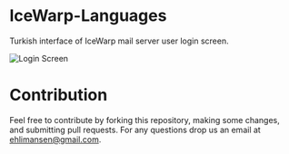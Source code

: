 # IceWarp-Languages
Turkish interface of IceWarp mail server user login screen.

![Login Screen](http://sj.uploads.im/t/7ZCJI.png)

# Contribution
Feel free to contribute by forking this repository, making some changes, and submitting pull requests. For any questions drop us an email at ehlimansen@gmail.com.
